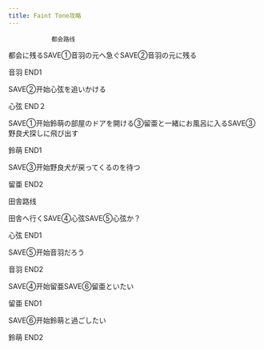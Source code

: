 ```yaml
---
title: Faint Tone攻略
---
```


                都会路线

都会に残るSAVE①音羽の元へ急ぐSAVE②音羽の元に残る

音羽 END1

SAVE②开始心弦を追いかける

心弦 END２

SAVE①开始鈴萌の部屋のドアを開ける③留亜と一緒にお風呂に入るSAVE③野良犬探しに飛び出す

鈴萌 END1

SAVE③开始野良犬が戻ってくるのを待つ

留亜 END2

田舎路线

田舎へ行くSAVE④心弦SAVE⑤心弦か？

心弦 END1

SAVE⑤开始音羽だろう

音羽 END2

SAVE④开始留亜SAVE⑥留亜といたい

留亜 END1

SAVE⑥开始鈴萌と過ごしたい

鈴萌 END2
              
